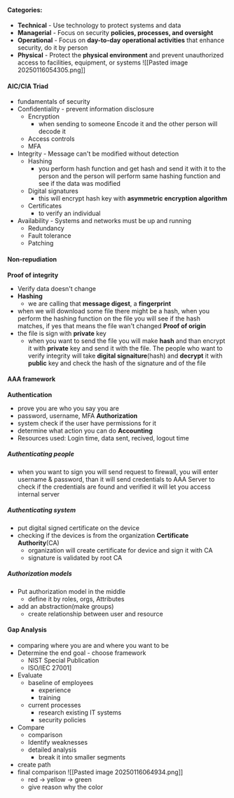
#### Categories:
- **Technical** - Use technology to protect systems and data
- **Managerial** - Focus on security **policies, processes, and oversight**
- **Operational** - Focus on **day-to-day operational activities** that enhance security, do it by person 
- **Physical** - Protect the **physical environment** and prevent unauthorized access to facilities, equipment, or systems
![[Pasted image 20250116054305.png]]
#### AIC/CIA Triad
- fundamentals of security
- Confidentiality - prevent information disclosure
	- Encryption
		- when sending to someone Encode it and the other person will decode it
	- Access controls
	- MFA
- Integrity - Message can't be modified without detection
	- Hashing
		- you perform hash function and get hash and send it with it to the person and the person will perform same hashing function and see if the data was modified
	- Digital signatures
		- this will encrypt hash key with **asymmetric encryption algorithm**
	- Certificates
		- to verify an individual
- Availability - Systems and networks must be up and running
	- Redundancy
	- Fault tolerance
	- Patching
#### Non-repudiation
**Proof of integrity**
- Verify data doesn't change
- **Hashing**
	- we are calling that **message digest**, a **fingerprint**
- when we will download some file there might be a hash, when you perform the hashing function on the file you will see if the hash matches, if yes that means the file wan't changed
**Proof of origin**
- the file is sign with **private** key
	- when you want to send the file you will make **hash** and than encrypt it with **private** key and send it with the file. The people who want to verify integrity will take **digital signaiture**(hash) and **decrypt** it with **public** key and check the hash of the signature and of the file
#### AAA framework
**Authentication**
- prove you are who you say you are 
- password, username, MFA
**Authorization**
- system check if the user have permissions for it
- determine what action you can do
**Accounting**
- Resources used: Login time, data sent, recived, logout time
##### Authenticating people
- when you want to sign you will send request to firewall, you will enter username & password, than it will send credentials to AAA Server to check if the credentials are found and verified it will let you access internal server 
##### Authenticating system
- put digital signed certificate on the device 
- checking if the devices is from the organization
**Certificate Authority**(CA)
  - organization will create certificate for device and sign it with CA
  - signature is validated by root CA
##### Authorization models
- Put authorization model in the middle
	- define it by roles, orgs, Attributes
- add an abstraction(make groups)
	- create relationship between user and resource
#### Gap Analysis
- comparing where you are and where you want to be
- Determine the end goal - choose framework
	- NIST Special Publication
	- ISO/IEC 27001]
- Evaluate
	- baseline of employees
		- experience
		- training
	- current processes
		- research existing IT systems
		- security policies
- Compare
	- comparison
	- Identify weaknesses
	- detailed analysis
		- break it into smaller segments
- create path
 -  final comparison
	![[Pasted image 20250116064934.png]]
	 - red -> yellow -> green
	 - give reason why the color